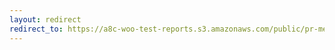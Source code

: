 ```yaml
---
layout: redirect
redirect_to: https://a8c-woo-test-reports.s3.amazonaws.com/public/pr-merge/40278/e2e/index.html
---
```

